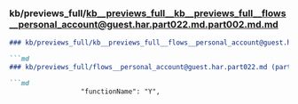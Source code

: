 ### kb/previews_full/kb__previews_full__kb__previews_full__flows__personal_account@guest.har.part022.md.part002.md.md

```md
### kb/previews_full/kb__previews_full__flows__personal_account@guest.har.part022.md.part002.md

```md
### kb/previews_full/flows__personal_account@guest.har.part022.md (part 002)

```md
                  "functionName": "Y",
                 
```

```

```

```
